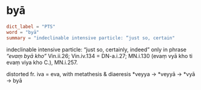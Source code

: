 # byā

``` toml
dict_label = "PTS"
word = "byā"
summary = "indeclinable intensive particle: “just so, certain"
```

indeclinable intensive particle: “just so, certainly, indeed” only in phrase *“evaṃ byā kho”* Vin.ii.26; Vin.iv.134 = DN\-a.i.27; MN.i.130 (evaṃ vyā kho ti evaṃ viya kho C.), MN.i.257.

distorted fr. iva = eva, with metathesis & diaeresis \*veyya → \*veyyā → \*vyā → byā

